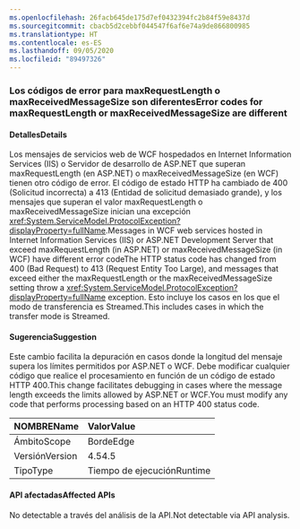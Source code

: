 ```yaml
---
ms.openlocfilehash: 26facb645de175d7ef0432394fc2b84f59e8437d
ms.sourcegitcommit: cbacb5d2cebbf044547f6af6e74a9de866800985
ms.translationtype: HT
ms.contentlocale: es-ES
ms.lasthandoff: 09/05/2020
ms.locfileid: "89497326"
---
```

### <a name="error-codes-for-maxrequestlength-or-maxreceivedmessagesize-are-different"></a><span data-ttu-id="ab13e-101">Los códigos de error para maxRequestLength o maxReceivedMessageSize son diferentes</span><span class="sxs-lookup"><span data-stu-id="ab13e-101">Error codes for maxRequestLength or maxReceivedMessageSize are different</span></span>

#### <a name="details"></a><span data-ttu-id="ab13e-102">Detalles</span><span class="sxs-lookup"><span data-stu-id="ab13e-102">Details</span></span>

<span data-ttu-id="ab13e-103">Los mensajes de servicios web de WCF hospedados en Internet Information Services (IIS) o Servidor de desarrollo de ASP.NET que superan maxRequestLength (en ASP.NET) o maxReceivedMessageSize (en WCF) tienen otro código de error. El código de estado HTTP ha cambiado de 400 (Solicitud incorrecta) a 413 (Entidad de solicitud demasiado grande), y los mensajes que superan el valor maxRequestLength o maxReceivedMessageSize inician una excepción <xref:System.ServiceModel.ProtocolException?displayProperty=fullName>.</span><span class="sxs-lookup"><span data-stu-id="ab13e-103">Messages in WCF web services hosted in Internet Information Services (IIS) or ASP.NET Development Server that exceed maxRequestLength (in ASP.NET) or maxReceivedMessageSize (in WCF) have different error codeThe HTTP status code has changed from 400 (Bad Request) to 413 (Request Entity Too Large), and messages that exceed either the maxRequestLength or the maxReceivedMessageSize setting throw a <xref:System.ServiceModel.ProtocolException?displayProperty=fullName> exception.</span></span> <span data-ttu-id="ab13e-104">Esto incluye los casos en los que el modo de transferencia es Streamed.</span><span class="sxs-lookup"><span data-stu-id="ab13e-104">This includes cases in which the transfer mode is Streamed.</span></span>

#### <a name="suggestion"></a><span data-ttu-id="ab13e-105">Sugerencia</span><span class="sxs-lookup"><span data-stu-id="ab13e-105">Suggestion</span></span>

<span data-ttu-id="ab13e-106">Este cambio facilita la depuración en casos donde la longitud del mensaje supera los límites permitidos por ASP.NET o WCF. Debe modificar cualquier código que realice el procesamiento en función de un código de estado HTTP 400.</span><span class="sxs-lookup"><span data-stu-id="ab13e-106">This change facilitates debugging in cases where the message length exceeds the limits allowed by ASP.NET or WCF.You must modify any code that performs processing based on an HTTP 400 status code.</span></span>

| <span data-ttu-id="ab13e-107">NOMBRE</span><span class="sxs-lookup"><span data-stu-id="ab13e-107">Name</span></span>    | <span data-ttu-id="ab13e-108">Valor</span><span class="sxs-lookup"><span data-stu-id="ab13e-108">Value</span></span>       |
|:--------|:------------|
| <span data-ttu-id="ab13e-109">Ámbito</span><span class="sxs-lookup"><span data-stu-id="ab13e-109">Scope</span></span>   |<span data-ttu-id="ab13e-110">Borde</span><span class="sxs-lookup"><span data-stu-id="ab13e-110">Edge</span></span>|
|<span data-ttu-id="ab13e-111">Versión</span><span class="sxs-lookup"><span data-stu-id="ab13e-111">Version</span></span>|<span data-ttu-id="ab13e-112">4.5</span><span class="sxs-lookup"><span data-stu-id="ab13e-112">4.5</span></span>|
|<span data-ttu-id="ab13e-113">Tipo</span><span class="sxs-lookup"><span data-stu-id="ab13e-113">Type</span></span>|<span data-ttu-id="ab13e-114">Tiempo de ejecución</span><span class="sxs-lookup"><span data-stu-id="ab13e-114">Runtime</span></span>|

#### <a name="affected-apis"></a><span data-ttu-id="ab13e-115">API afectadas</span><span class="sxs-lookup"><span data-stu-id="ab13e-115">Affected APIs</span></span>

<span data-ttu-id="ab13e-116">No detectable a través del análisis de la API.</span><span class="sxs-lookup"><span data-stu-id="ab13e-116">Not detectable via API analysis.</span></span>

<!--

#### Affected APIs

Not detectable via API analysis.

-->
